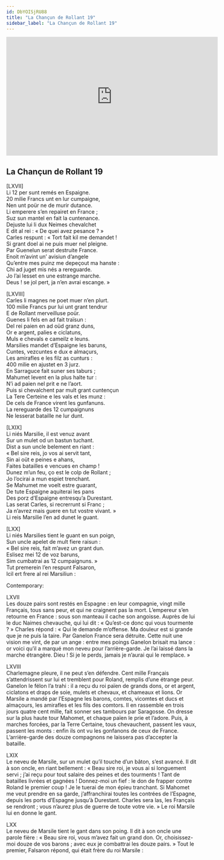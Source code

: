 ```yaml
---
id: DbYOISjRU88
title: "La Chançun de Rollant 19"
sidebar_label: "La Chançun de Rollant 19"
---
```


<div class="video-float-container">
  <iframe
    width="560"
    height="315"
    src="https://www.youtube.com/embed/DbYOISjRU88"
    title="YouTube video player"
    frameborder="0"
    allow="accelerometer; autoplay; clipboard-write; encrypted-media; gyroscope; picture-in-picture; web-share"
    referrerpolicy="strict-origin-when-cross-origin"
    allowfullscreen
  ></iframe>
</div>

## La Chançun de Rollant 19

[LXVII]  
Li 12 per sunt remés en Espaigne.  
20 milie Francs unt en lur cumpaigne,  
Nen unt poür ne de murir dutance.  
Li emperere s’en repairet en France ;  
Suz sun mantel en fait la cuntenance.  
Dejuste lui li dux Neimes chevalchet  
E dit al rei : « De quei avez pesance ? »  
Carles respunt : « Tort fait kil me demandet !  
Si grant doel ai ne puis muer nel pleigne.  
Par Guenelun serat destruite France.  
Enoit m’avint un’ avisiun d’angele  
Qu’entre mes puinz me depeçout ma hanste :  
Chi ad juget mis nés a rereguarde.  
Jo l’ai lesset en une estrange marche.  
Deus ! se jol pert, ja n’en avrai escange. »

[LXVIII]  
Carles li magnes ne poet muer n’en plurt.  
100 milie Francs pur lui unt grant tendrur  
E de Rollant merveilluse poür.  
Guenes li fels en ad fait traïsun :  
Del rei paien en ad oüd granz duns,  
Or e argent, palies e ciclatuns,  
Muls e chevals e cameilz e leuns.  
Marsilies mandet d’Espaigne les baruns,  
Cuntes, vezcuntes e dux e almaçurs,  
Les amirafles e les filz as cunturs :  
400 milie en ajustet en 3 jurz.  
En Sarraguce fait suner ses taburs ;  
Mahumet levent en la plus halte tur :  
N’i ad paien nel prit e ne l’aort.  
Puis si chevalchent par mult grant cuntençun  
La Tere Certeine e les vals et les munz :  
De cels de France virent les gunfanuns.  
La rereguarde des 12 cumpaignuns  
Ne lesserat bataille ne lur dunt.

[LXIX]  
Li niés Marsilie, il est venuz avant  
Sur un mulet od un bastun tuchant.  
Dist a sun uncle belement en riant :  
« Bel sire reis, jo vos ai servit tant,  
Sin ai oüt e peines e ahans,  
Faites batailles e vencues en champ !  
Dunez m’un feu, ço est le colp de Rollant ;  
Jo l’ocirai a mun espiet trenchant.  
Se Mahumet me voelt estre guarant,  
De tute Espaigne aquiterai les pans  
Des porz d’Espaigne entresqu’a Durestant.  
Las serat Carles, si recrerrunt si Franc ;  
Ja n’avrez mais guere en tut vostre vivant. »  
Li reis Marsilie l’en ad dunet le guant.

[LXX]  
Li niés Marsilies tient le guant en sun poign,  
Sun uncle apelet de mult fiere raisun :  
« Bel sire reis, fait m’avez un grant dun.  
Eslisez mei 12 de voz baruns,  
Sim cumbatrai as 12 cumpaignuns. »  
Tut premerein l’en respunt Falsaron,  
Icil ert frere al rei Marsiliun :

Contemporary:

LXVII  
Les douze pairs sont restés en Espagne : en leur compagnie, vingt mille Français, tous sans peur, et qui ne craignent pas la mort. L’empereur s’en retourne en France : sous son manteau il cache son angoisse. Auprès de lui le duc Naimes chevauche, qui lui dit : « Qu’est-ce donc qui vous tourmente ? » Charles répond : « Qui le demande m’offense. Ma douleur est si grande que je ne puis la taire. Par Ganelon France sera détruite. Cette nuit une vision me vint, de par un ange : entre mes poings Ganelon brisait ma lance : or voici qu’il a marqué mon neveu pour l’arrière-garde. Je l’ai laissé dans la marche étrangère. Dieu ! Si je le perds, jamais je n’aurai qui le remplace. »

LXVIII  
Charlemagne pleure, il ne peut s’en défendre. Cent mille Français s’attendrissent sur lui et tremblent pour Roland, remplis d’une étrange peur. Ganelon le félon l’a trahi : il a reçu du roi païen de grands dons, or et argent, ciclatons et draps de soie, mulets et chevaux, et chameaux et lions. Or Marsile a mandé par l’Espagne les barons, comtes, vicomtes et ducs et almaçours, les amirafles et les fils des comtors. Il en rassemble en trois jours quatre cent mille, fait sonner ses tambours par Saragosse. On dresse sur la plus haute tour Mahomet, et chaque païen le prie et l’adore. Puis, à marches forcées, par la Terre Certaine, tous chevauchent, passent les vaux, passent les monts : enfin ils ont vu les gonfanons de ceux de France. L’arrière-garde des douze compagnons ne laissera pas d’accepter la bataille.

LXIX  
Le neveu de Marsile, sur un mulet qu’il touche d’un bâton, s’est avancé. Il dit à son oncle, en riant bellement : « Beau sire roi, je vous ai si longuement servi ; j’ai reçu pour tout salaire des peines et des tourments ! Tant de batailles livrées et gagnées ! Donnez-moi un fief : le don de frapper contre Roland le premier coup ! Je le tuerai de mon épieu tranchant. Si Mahomet me veut prendre en sa garde, j’affranchirai toutes les contrées de l’Espagne, depuis les ports d’Espagne jusqu’à Durestant. Charles sera las, les Français se rendront ; vous n’aurez plus de guerre de toute votre vie. » Le roi Marsile lui en donne le gant.

LXX  
Le neveu de Marsile tient le gant dans son poing. Il dit à son oncle une parole fière : « Beau sire roi, vous m’avez fait un grand don. Or, choisissez-moi douze de vos barons ; avec eux je combattrai les douze pairs. » Tout le premier, Falsaron répond, qui était frère du roi Marsile :
